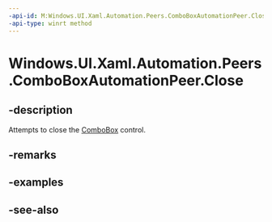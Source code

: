 ```yaml
---
-api-id: M:Windows.UI.Xaml.Automation.Peers.ComboBoxAutomationPeer.Close
-api-type: winrt method
---
```


<!-- Method syntax
public void Close()
-->

# Windows.UI.Xaml.Automation.Peers.ComboBoxAutomationPeer.Close

## -description
Attempts to close the [ComboBox](../windows.ui.xaml.controls/combobox.md) control.



## -remarks

## -examples

## -see-also
